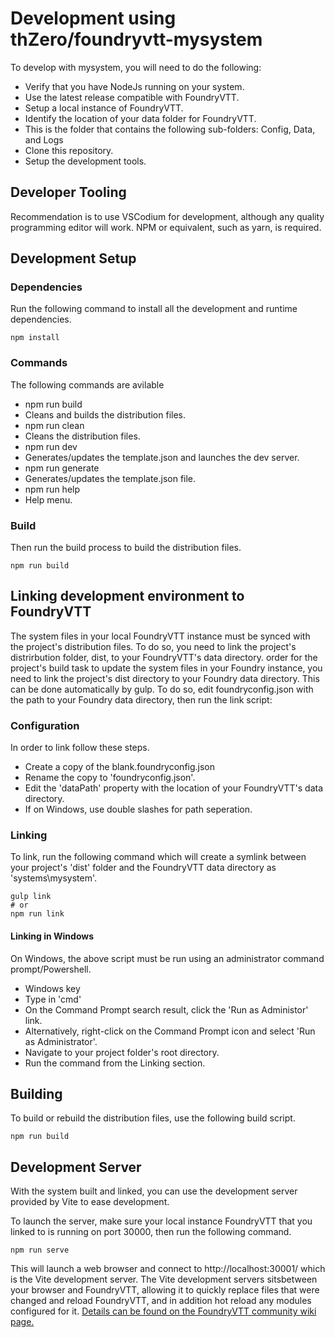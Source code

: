 # Development using thZero/foundryvtt-mysystem

To develop with mysystem, you will need to do the following:

* Verify that you have NodeJs running on your system.
 * Use the latest release compatible with FoundryVTT.
* Setup a local instance of FoundryVTT.
* Identify the location of your data folder for FoundryVTT.
 * This is the folder that contains the following sub-folders: Config, Data, and Logs
* Clone this repository.
* Setup the development tools.

## Developer Tooling

Recommendation is to use VSCodium for development, although any quality programming editor will work.
NPM or equivalent, such as yarn, is required.

## Development Setup

### Dependencies

Run the following command to install all the development and runtime dependencies.

```
npm install
```

### Commands

The following commands are avilable

* npm run build
 * Cleans and builds the distribution files.
* npm run clean
 * Cleans the distribution files.
* npm run dev
 * Generates/updates the template.json and launches the dev server.
* npm run generate 
 * Generates/updates the template.json file.
* npm run help 
 * Help menu.

### Build

Then run the build process to build the distribution files.

```
npm run build
```

## Linking development environment to FoundryVTT

The system files in your local FoundryVTT instance must be synced with the project's distribution files.  To do so, you need to link the project's distrirbution folder, dist, to your FoundryVTT's data directory. order for the project's build task to update the system files in your Foundry instance, you need to link the project's dist directory to your Foundry data directory. This can be done automatically by gulp. To do so, edit foundryconfig.json with the path to your Foundry data directory, then run the link script:

### Configuration

In order to link follow these steps.

* Create a copy of the blank.foundryconfig.json
* Rename the copy to 'foundryconfig.json'.
* Edit the 'dataPath' property with the location of your FoundryVTT's data directory.
 * If on Windows, use double slashes for path seperation.

### Linking

To link, run the following command which will create a symlink between your project's 'dist' folder and the FoundryVTT data directory as 
'systems\mysystem'.

```
gulp link
# or
npm run link
```

#### Linking in Windows

On Windows, the above script must be run using an administrator command prompt/Powershell.

* Windows key
* Type in 'cmd'
* On the Command Prompt search result, click the 'Run as Administor' link.
 * Alternatively, right-click on the Command Prompt icon and select 'Run as Administrator'.
* Navigate to your project folder's root directory.
* Run the command from the Linking section.

## Building

To build or rebuild the distribution files, use the following build script.

```
npm run build
```

## Development Server

With the system built and linked, you can use the development server provided by Vite to ease development.

To launch the server, make sure your local instance FoundryVTT that you linked to is running on port 30000, then run the following command.

```
npm run serve
```

This will launch a web browser and connect to http://localhost:30001/ which is the Vite development server.  The Vite development servers sitsbetween your browser and FoundryVTT, allowing it to quickly replace files that were changed and reload FoundryVTT, and in addition hot reload any modules configured for it. [Details can be found on the FoundryVTT community wiki page.](https://foundryvtt.wiki/en/development/guides/vite)
